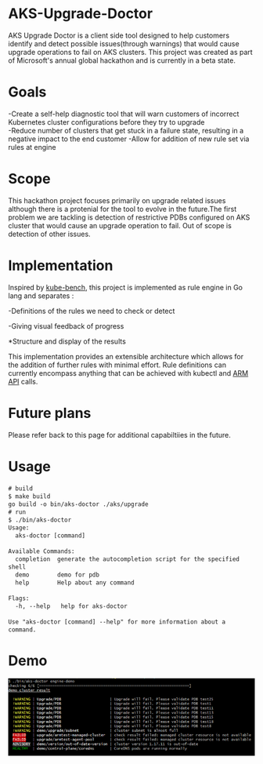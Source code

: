# AKS-Upgrade-Doctor
AKS Upgrade Doctor is a client side tool designed to help customers identify and detect possible issues(through warnings) that would cause upgrade operations to fail on AKS clusters. 
This project was created as part of Microsoft's annual global hackathon and is currently in a beta state. 

# Goals
-Create a self-help diagnostic tool that will warn customers of incorrect Kubernetes cluster configurations before they try to upgrade <br />
-Reduce number of clusters that get stuck in a failure state, resulting in a negative impact to the end customer
-Allow for addition of new rule set via rules at engine

# Scope 
This hackathon project focuses primarily on upgrade related issues although there is a protenial for the tool to evolve in the future.The first problem we are tackling is detection of restrictive PDBs configured on AKS cluster that would cause an upgrade operation to fail. Out of scope is detection of other issues.

# Implementation
Inspired by [kube-bench](https://github.com/aquasecurity/kube-bench), this project is implemented as rule engine in Go lang and separates : ​

-Definitions of the rules we need to check or detect <br />

-Giving visual feedback of progress ​<br />

*Structure and display of the results <br />

This implementation provides an extensible architecture which allows for the addition of further rules with minimal effort. Rule definitions can currently encompass anything that can be achieved with kubectl and [ARM API](https://docs.microsoft.com/en-us/rest/api/resources/) calls. 
​

# Future plans
Please refer back to this page for additional capabiltiies in the future.

# Usage 

```
# build 
$ make build
go build -o bin/aks-doctor ./aks/upgrade
# run 
$ ./bin/aks-doctor
Usage:
  aks-doctor [command]

Available Commands:
  completion  generate the autocompletion script for the specified shell
  demo        demo for pdb
  help        Help about any command

Flags:
  -h, --help   help for aks-doctor

Use "aks-doctor [command] --help" for more information about a command.

```

# Demo
![AKS-upgrade-dr](images/AKS-upgrade-doctor.png)

